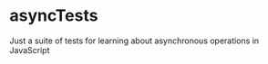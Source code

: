 asyncTests
==========

Just a suite of tests for learning about asynchronous operations in JavaScript

